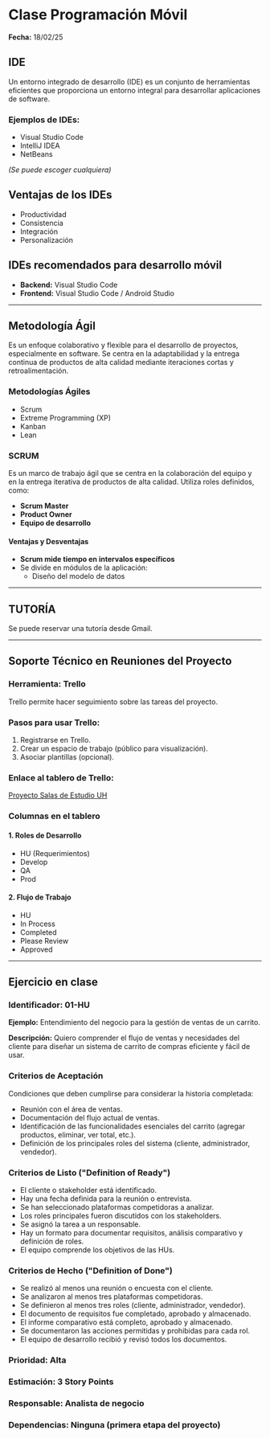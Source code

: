 # Clase Programación Móvil 
**Fecha:** 18/02/25

## IDE
Un entorno integrado de desarrollo (IDE) es un conjunto de herramientas eficientes que proporciona un entorno integral para desarrollar aplicaciones de software.

### Ejemplos de IDEs:
- Visual Studio Code
- IntelliJ IDEA
- NetBeans

*(Se puede escoger cualquiera)*

## Ventajas de los IDEs
- Productividad
- Consistencia
- Integración
- Personalización

## IDEs recomendados para desarrollo móvil
- **Backend:** Visual Studio Code
- **Frontend:** Visual Studio Code / Android Studio

---

## **Metodología Ágil**
Es un enfoque colaborativo y flexible para el desarrollo de proyectos, especialmente en software. Se centra en la adaptabilidad y la entrega continua de productos de alta calidad mediante iteraciones cortas y retroalimentación.

### **Metodologías Ágiles**
- Scrum
- Extreme Programming (XP)
- Kanban
- Lean  

### **SCRUM**
Es un marco de trabajo ágil que se centra en la colaboración del equipo y en la entrega iterativa de productos de alta calidad. Utiliza roles definidos, como:
- **Scrum Master**
- **Product Owner**
- **Equipo de desarrollo**

#### Ventajas y Desventajas
- **Scrum mide tiempo en intervalos específicos**
- Se divide en módulos de la aplicación:
  - Diseño del modelo de datos

---

## **TUTORÍA**
Se puede reservar una tutoría desde Gmail.

---

## **Soporte Técnico en Reuniones del Proyecto**
### **Herramienta: Trello**
Trello permite hacer seguimiento sobre las tareas del proyecto.

### **Pasos para usar Trello:**
1. Registrarse en Trello.
2. Crear un espacio de trabajo (público para visualización).
3. Asociar plantillas (opcional).

### **Enlace al tablero de Trello:**
[Proyecto Salas de Estudio UH](https://trello.com/invite/b/67b5105b6b03965fc68b8f26/ATTI484ed1c133693277da1a23e269898f538951CBED/proyecto-salas-de-estudio-uh)

### **Columnas en el tablero**
#### **1. Roles de Desarrollo**
- HU (Requerimientos)
- Develop
- QA
- Prod

#### **2. Flujo de Trabajo**
- HU
- In Process
- Completed
- Please Review
- Approved

---

## **Ejercicio en clase**
### **Identificador:** 01-HU
**Ejemplo:** Entendimiento del negocio para la gestión de ventas de un carrito.

**Descripción:**
Quiero comprender el flujo de ventas y necesidades del cliente para diseñar un sistema de carrito de compras eficiente y fácil de usar.

### **Criterios de Aceptación**
Condiciones que deben cumplirse para considerar la historia completada:
- Reunión con el área de ventas.
- Documentación del flujo actual de ventas.
- Identificación de las funcionalidades esenciales del carrito (agregar productos, eliminar, ver total, etc.).
- Definición de los principales roles del sistema (cliente, administrador, vendedor).

### **Criterios de Listo ("Definition of Ready")**
- El cliente o stakeholder está identificado.
- Hay una fecha definida para la reunión o entrevista.
- Se han seleccionado plataformas competidoras a analizar.
- Los roles principales fueron discutidos con los stakeholders.
- Se asignó la tarea a un responsable.
- Hay un formato para documentar requisitos, análisis comparativo y definición de roles.
- El equipo comprende los objetivos de las HUs.

### **Criterios de Hecho ("Definition of Done")**
- Se realizó al menos una reunión o encuesta con el cliente.
- Se analizaron al menos tres plataformas competidoras.
- Se definieron al menos tres roles (cliente, administrador, vendedor).
- El documento de requisitos fue completado, aprobado y almacenado.
- El informe comparativo está completo, aprobado y almacenado.
- Se documentaron las acciones permitidas y prohibidas para cada rol.
- El equipo de desarrollo recibió y revisó todos los documentos.

### **Prioridad:** Alta  
### **Estimación:** 3 Story Points  
### **Responsable:** Analista de negocio  
### **Dependencias:** Ninguna (primera etapa del proyecto)
